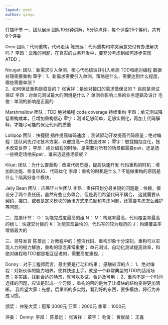 ```yaml
---
layout: post
author: qinyu
---
```


打擂环节
一、团队展示
团队10分钟讲解，5分钟点评，每个评委25个筹码，共有8个评委

Oreo
团队：代码重构，代码走读
陈景远：代码重构和冲突满意交付有办法解决吗？
李昂：云难的问题，在真实的业务开发中，要充分考虑到如何逐步实现ATDD；

Nougat:
团队：新需求引入单测，核心代码梳理并引入单测    TDD和绝对编程     数据处理需要重构
覃宇：1、新需求需要引入单测，策略是什么，需要达到什么程度，哪些需要单测？   
          2、如何保证重构是稳妥的？
张寅祥：是谁对接口的需求做保证的？      目前是测试保证
李昂：对单元测试最大的困境是什么？    单测会影响上层的业务逻辑及设计
毛俊：单测的影响是正面的

Marshmallow
团队：TDD    绝对编程       code  coverage     持续重构
李昂：单元测试降低重构成本，且增加重构信心
覃宇：测试足够简单，足够实例化，再加上代码解释，才能尽可能的保证代码的质量

Lollipop
团队：快捷键  插件提高编码速度  ；测试驱动开发提高代码质量；绝对编程：团队间先讨论技术方案，以便提高一次性通过率；
覃宇：敏捷拥抱变化，技术改变世界；
李昂：绝对编程的时候，是需要对所有的场景都需要pair，还是选一些特定场地来pair，谁来选这些场景呢？

Kikat:
团队：为什么要重构：改进代码质量，提高快速开发   代码重构的时机：增加新功能、修复BUG、代码优化
李昂：重构的时机是什么？不能做重构的原因是什么？隔离好各个模块，

Jelly Bean
团队：应届毕业生团队
李昂：责任田划分最关键的问题是：依赖，假设分了两个责任田，虽然有些业务耦合，但是我们希望代码不耦合，
这就需要从契约、接口、或者是定义模块的通讯方式来总额和考虑问题，还需要考虑怎么维护等问题。

二、拉票环节：
O：功能完成度最高的组
N：
M：构建率最高，代码覆盖率最高的组
L：快速交付目的
K：功能实现最快的，代码写的较为规范的
J：构建覆盖率增值最大的

三、领导发言
陈景远：对教程中的：整洁代码、重构印象十分深刻，重构可以实现人力的极力解放，重构的理念非常重要；
单元测试、自动化测试提高效率，和绝对编程和TDD都是相互促进的，需要高度重视，；

Donny：对于工程师而言，最主要是行动和结果；
感触较深的点：
1、绝对编程：对新伙伴的能力培养，使其快速上手，就是一个非常典型的TDD的适用场景；多实践，找到合适的场景，就可以多试，合适及可用；
2、重构不是一个时间选择的问题，应该是形成一个习惯 ，重构的目的是为了让模块的结构变得更加清晰。
我希望大家：先想，后果断的多实践，看到好的东西，要多模仿，将行为养成习惯。

颁奖：
神秘大奖：冠军:3000元    亚军：2000元     季军：1000元


评委：
Donny:
李昂：
陈景远：
张寅祥：
覃宇：
毛俊：
黄俊斌：
王鑫